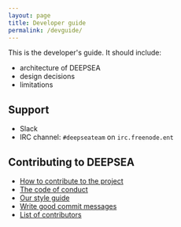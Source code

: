 ```yaml
---
layout: page
title: Developer guide
permalink: /devguide/
---
```


This is the developer's guide.  It should include:

- architecture of DEEPSEA
- design decisions
- limitations

## Support

- Slack
- IRC channel: `#deepseateam` on `irc.freenode.ent`

## Contributing to DEEPSEA

- [How to contribute to the project](/devguide/contribute)
- [The code of conduct](/devguide/codeofconduct)
- [Our style guide](/devguide/styleguide)
- [Write good commit messages](/devguide/commitmsgs)
- [List of contributors](/devguide/contributors)

